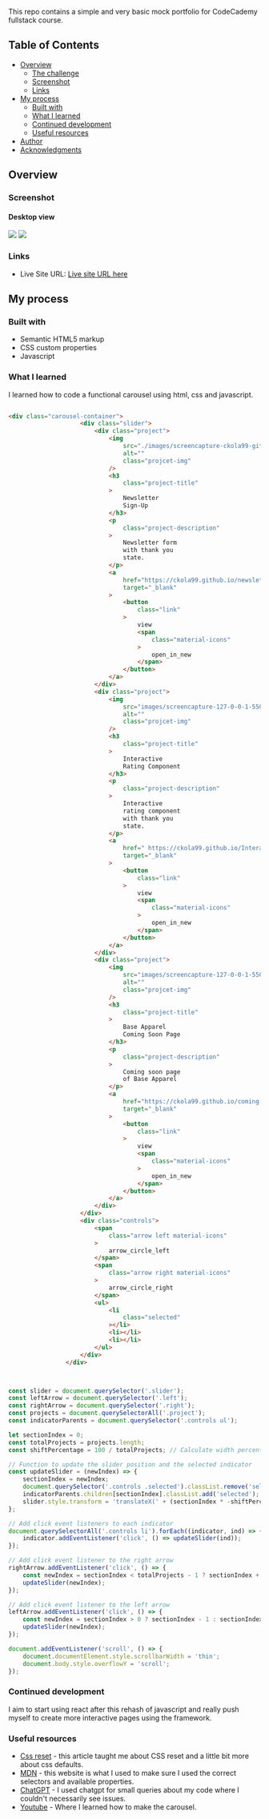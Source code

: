 This repo contains a simple and very basic mock portfolio for CodeCademy fullstack course.

## Table of Contents

- [Overview](#overview)
  - [The challenge](#the-challenge)
  - [Screenshot](#screenshot)
  - [Links](#links)
- [My process](#my-process)
  - [Built with](#built-with)
  - [What I learned](#what-i-learned)
  - [Continued development](#continued-development)
  - [Useful resources](#useful-resources)
- [Author](#author)
- [Acknowledgments](#acknowledgments)

## Overview

### Screenshot

#### Desktop view
![](images/screencapture-127-0-0-1-5500-home-html-2024-06-12-12_45_33.png)
![](images/screencapture-127-0-0-1-5500-contact-html-2024-06-12-12_46_24.png)

### Links

- Live Site URL: [Live site URL here]( https://ckola99.github.io/codeCademy-portfolio-site/)

## My process

### Built with

- Semantic HTML5 markup
- CSS custom properties
- Javascript

### What I learned

I learned how to code a functional carousel using html, css and javascript.

```html

<div class="carousel-container">
					<div class="slider">
						<div class="project">
							<img
								src="./images/screencapture-ckola99-github-io-newsletter-sign-up-2024-06-10-18_54_02.png"
								alt=""
								class="projcet-img"
							/>
							<h3
								class="project-title"
							>
								Newsletter
								Sign-Up
							</h3>
							<p
								class="project-description"
							>
								Newsletter form
								with thank you
								state.
							</p>
							<a
								href="https://ckola99.github.io/newsletter-sign-up/"
								target="_blank"
							>
								<button
									class="link"
								>
									view
									<span
										class="material-icons"
									>
										open_in_new
									</span>
								</button>
							</a>
						</div>
						<div class="project">
							<img
								src="images/screencapture-127-0-0-1-5500-2024-05-21-15_24_05.png"
								alt=""
								class="projcet-img"
							/>
							<h3
								class="project-title"
							>
								Interactive
								Rating Component
							</h3>
							<p
								class="project-description"
							>
								Interactive
								rating component
								with thank you
								state.
							</p>
							<a
								href=" https://ckola99.github.io/Interactive-rating-component/"
								target="_blank"
							>
								<button
									class="link"
								>
									view
									<span
										class="material-icons"
									>
										open_in_new
									</span>
								</button>
							</a>
						</div>
						<div class="project">
							<img
								src="images/screencapture-127-0-0-1-5500-2024-05-30-22_46_15.png"
								alt=""
								class="projcet-img"
							/>
							<h3
								class="project-title"
							>
								Base Apparel
								Coming Soon Page
							</h3>
							<p
								class="project-description"
							>
								Coming soon page
								of Base Apparel
							</p>
							<a
								href="https://ckola99.github.io/coming-soon-page/"
								target="_blank"
							>
								<button
									class="link"
								>
									view
									<span
										class="material-icons"
									>
										open_in_new
									</span>
								</button>
							</a>
						</div>
					</div>
					<div class="controls">
						<span
							class="arrow left material-icons"
						>
							arrow_circle_left
						</span>
						<span
							class="arrow right material-icons"
						>
							arrow_circle_right
						</span>
						<ul>
							<li
								class="selected"
							></li>
							<li></li>
							<li></li>
						</ul>
					</div>
				</div>

```

``` javascript


const slider = document.querySelector('.slider');
const leftArrow = document.querySelector('.left');
const rightArrow = document.querySelector('.right');
const projects = document.querySelectorAll('.project');
const indicatorParents = document.querySelector('.controls ul');

let sectionIndex = 0;
const totalProjects = projects.length;
const shiftPercentage = 100 / totalProjects; // Calculate width percentage

// Function to update the slider position and the selected indicator
const updateSlider = (newIndex) => {
    sectionIndex = newIndex;
    document.querySelector('.controls .selected').classList.remove('selected');
    indicatorParents.children[sectionIndex].classList.add('selected');
    slider.style.transform = 'translateX(' + (sectionIndex * -shiftPercentage) + '%)';
};

// Add click event listeners to each indicator
document.querySelectorAll('.controls li').forEach((indicator, ind) => {
    indicator.addEventListener('click', () => updateSlider(ind));
});

// Add click event listener to the right arrow
rightArrow.addEventListener('click', () => {
    const newIndex = sectionIndex < totalProjects - 1 ? sectionIndex + 1 : sectionIndex;
    updateSlider(newIndex);
});

// Add click event listener to the left arrow
leftArrow.addEventListener('click', () => {
    const newIndex = sectionIndex > 0 ? sectionIndex - 1 : sectionIndex;
    updateSlider(newIndex);
});

document.addEventListener('scroll', () => {
    document.documentElement.style.scrollbarWidth = 'thin';
    document.body.style.overflowY = 'scroll';
});


```

### Continued development

I aim to start using react after this rehash of javascript and really push myself to create more interactive pages using the framework.

### Useful resources

- [Css reset](https://www.joshwcomeau.com/css/custom-css-reset/) - this article taught me about CSS reset and a little bit more about css defaults.
- [MDN](https://developer.mozilla.org/en-US/) - this website is what I used to make sure I used the correct selectors and available properties.
- [ChatGPT](https://chatgpt.com) - I used chatgpt for small queries about my code where I couldn't necessarily see issues.
- [Youtube](https://www.youtube.com/watch?v=rTB-UNl_B_Y&list=PLRCvSNiMyEmxBfXuFuQ70uxHcV9itxfTZ) - Where I learned how to make the carousel.

